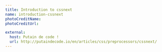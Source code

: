 ```yaml
---
title: Introduction to cssnext
name: introduction-cssnext
photoCreditName: 
photoCreditUrl:

external: 
  host: Putain de code !
  url: http://putaindecode.io/en/articles/css/preprocessors/cssnext/
---
```


